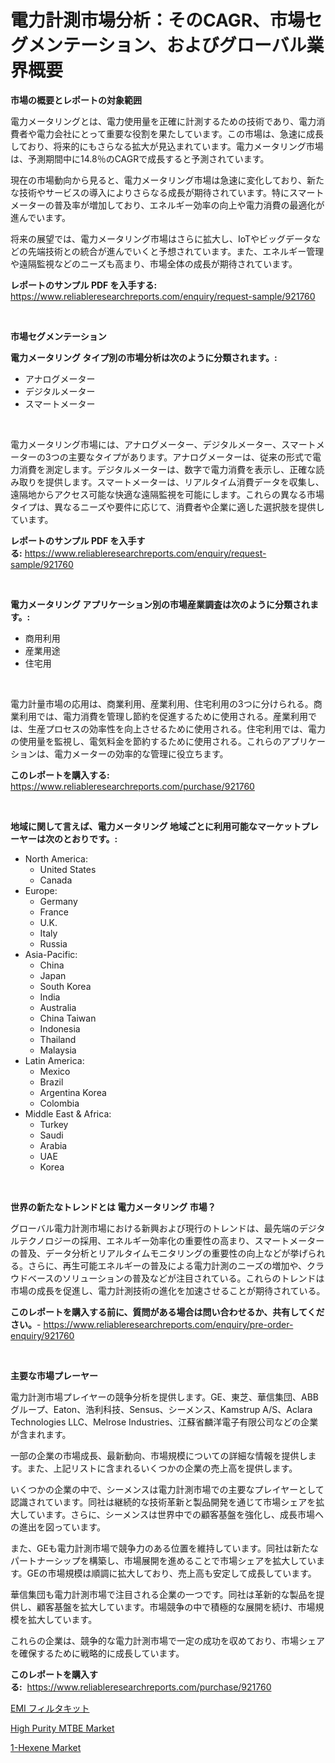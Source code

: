 <p><h1>電力計測市場分析：そのCAGR、市場セグメンテーション、およびグローバル業界概要</h1></p><p><strong>市場の概要とレポートの対象範囲</strong></p>
<p><p>電力メータリングとは、電力使用量を正確に計測するための技術であり、電力消費者や電力会社にとって重要な役割を果たしています。この市場は、急速に成長しており、将来的にもさらなる拡大が見込まれています。電力メータリング市場は、予測期間中に14.8％のCAGRで成長すると予測されています。</p><p>現在の市場動向から見ると、電力メータリング市場は急速に変化しており、新たな技術やサービスの導入によりさらなる成長が期待されています。特にスマートメーターの普及率が増加しており、エネルギー効率の向上や電力消費の最適化が進んでいます。</p><p>将来の展望では、電力メータリング市場はさらに拡大し、IoTやビッグデータなどの先端技術との統合が進んでいくと予想されています。また、エネルギー管理や遠隔監視などのニーズも高まり、市場全体の成長が期待されています。</p></p>
<p><strong>レポートのサンプル PDF を入手する:</strong> <a href="https://www.reliableresearchreports.com/enquiry/request-sample/921760">https://www.reliableresearchreports.com/enquiry/request-sample/921760</a></p>
<p>&nbsp;</p>
<p><strong>市場セグメンテーション</strong></p>
<p><strong>電力メータリング タイプ別の市場分析は次のように分類されます。:</strong></p>
<p><ul><li>アナログメーター</li><li>デジタルメーター</li><li>スマートメーター</li></ul></p>
<p>&nbsp;</p>
<p><p>電力メータリング市場には、アナログメーター、デジタルメーター、スマートメーターの3つの主要なタイプがあります。アナログメーターは、従来の形式で電力消費を測定します。デジタルメーターは、数字で電力消費を表示し、正確な読み取りを提供します。スマートメーターは、リアルタイム消費データを収集し、遠隔地からアクセス可能な快適な遠隔監視を可能にします。これらの異なる市場タイプは、異なるニーズや要件に応じて、消費者や企業に適した選択肢を提供しています。</p></p>
<p><strong>レポートのサンプル PDF を入手する:</strong>&nbsp;<a href="https://www.reliableresearchreports.com/enquiry/request-sample/921760">https://www.reliableresearchreports.com/enquiry/request-sample/921760</a></p>
<p>&nbsp;</p>
<p><strong> 電力メータリング アプリケーション別の市場産業調査は次のように分類されます。:</strong></p>
<p><ul><li>商用利用</li><li>産業用途</li><li>住宅用</li></ul></p>
<p>&nbsp;</p>
<p><p>電力計量市場の応用は、商業利用、産業利用、住宅利用の3つに分けられる。商業利用では、電力消費を管理し節約を促進するために使用される。産業利用では、生産プロセスの効率性を向上させるために使用される。住宅利用では、電力の使用量を監視し、電気料金を節約するために使用される。これらのアプリケーションは、電力メーターの効率的な管理に役立ちます。</p></p>
<p><strong>このレポートを購入する:</strong>&nbsp; <a href="https://www.reliableresearchreports.com/purchase/921760">https://www.reliableresearchreports.com/purchase/921760</a></p>
<p>&nbsp;</p>
<p><strong>地域に関して言えば、電力メータリング 地域ごとに利用可能なマーケットプレーヤーは次のとおりです。:</strong></p>
<p><ul>
    <li>
        North America:
        <ul>
            <li>United States</li>
            <li>Canada</li>
        </ul>
    </li>
    <li>
        Europe:
        <ul>
            <li>Germany</li>
            <li>France</li>
            <li>U.K.</li>
            <li>Italy</li>
            <li>Russia</li>
        </ul>
    </li>
    <li>
        Asia-Pacific:
        <ul>
            <li>China</li>
            <li>Japan</li>
            <li>South Korea</li>
            <li>India</li>
            <li>Australia</li>
            <li>China Taiwan</li>
            <li>Indonesia</li>
            <li>Thailand</li>
            <li>Malaysia</li>
        </ul>
    </li>
    <li>
        Latin America:
        <ul>
            <li>Mexico</li>
            <li>Brazil</li>
            <li>Argentina Korea</li>
            <li>Colombia</li>
        </ul>
    </li>
    <li>
        Middle East & Africa:
        <ul>
            <li>Turkey</li>
            <li>Saudi</li>
            <li>Arabia</li>
            <li>UAE</li>
            <li>Korea</li>
        </ul>
    </li>
    </ul></p>
<p>&nbsp;</p>
<p><strong>世界の新たなトレンドとは 電力メータリング 市場？</strong></p>
<p><p>グローバル電力計測市場における新興および現行のトレンドは、最先端のデジタルテクノロジーの採用、エネルギー効率化の重要性の高まり、スマートメーターの普及、データ分析とリアルタイムモニタリングの重要性の向上などが挙げられる。さらに、再生可能エネルギーの普及による電力計測のニーズの増加や、クラウドベースのソリューションの普及などが注目されている。これらのトレンドは市場の成長を促進し、電力計測技術の進化を加速させることが期待されている。</p></p>
<p><strong>このレポートを購入する前に、質問がある場合は問い合わせるか、共有してください。</strong>- <a href="https://www.reliableresearchreports.com/enquiry/pre-order-enquiry/921760">https://www.reliableresearchreports.com/enquiry/pre-order-enquiry/921760</a></p>
<p>&nbsp;</p>
<p><strong>主要な市場プレーヤー</strong></p>
<p><p>電力計測市場プレイヤーの競争分析を提供します。GE、東芝、華信集団、ABBグループ、Eaton、浩利科技、Sensus、シーメンス、Kamstrup A/S、Aclara Technologies LLC、Melrose Industries、江蘇省麟洋電子有限公司などの企業が含まれます。</p><p>一部の企業の市場成長、最新動向、市場規模についての詳細な情報を提供します。また、上記リストに含まれるいくつかの企業の売上高を提供します。</p><p>いくつかの企業の中で、シーメンスは電力計測市場での主要なプレイヤーとして認識されています。同社は継続的な技術革新と製品開発を通じて市場シェアを拡大しています。さらに、シーメンスは世界中での顧客基盤を強化し、成長市場への進出を図っています。</p><p>また、GEも電力計測市場で競争力のある位置を維持しています。同社は新たなパートナーシップを構築し、市場展開を進めることで市場シェアを拡大しています。GEの市場規模は順調に拡大しており、売上高も安定して成長しています。</p><p>華信集団も電力計測市場で注目される企業の一つです。同社は革新的な製品を提供し、顧客基盤を拡大しています。市場競争の中で積極的な展開を続け、市場規模を拡大しています。</p><p>これらの企業は、競争的な電力計測市場で一定の成功を収めており、市場シェアを確保するために戦略的に成長しています。</p></p>
<p><strong>このレポートを購入する:</strong>&nbsp;&nbsp;<a href="https://www.reliableresearchreports.com/purchase/921760">https://www.reliableresearchreports.com/purchase/921760</a></p>
<p><p><a href="https://github.com/mohamedbakry57/Market-Research-Report-List-2/blob/main/6391735182307.md">EMI フィルタキット</a></p><p><a href="https://github.com/derrinmiltonellis35gcl/Market-Research-Report-List-1/blob/main/high-purity-mtbe-market.md">High Purity MTBE Market</a></p><p><a href="https://github.com/Chiragrp22/Market-Research-Report-List-3/blob/main/1-hexene-market.md">1-Hexene Market</a></p></p>